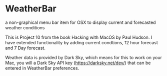 # WeatherBar
a non-graphical menu bar item for OSX to display current and forecasted weather conditions

This is Project 10 from the book Hacking with MacOS by Paul Hudson. I have extended functionality by adding current condtions, 12 hour forecast and 7 Day forecast.

Weather data is provided by Dark Sky, which means for this to work on your Mac, you will a Dark Sky API key (https://darksky.net/dev/) that can be entered in WeatherBar preferences.
